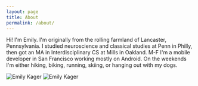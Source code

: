 ```yaml
---
layout: page
title: About
permalink: /about/
---
```


Hi! I'm Emily. I'm originally from the rolling farmland of Lancaster, Pennsylvania. I studied neuroscience and classical studies at Penn in Philly, then got an MA in Interdisciplinary CS at Mills in Oakland.
M-F I'm a mobile developer in San Francisco working mostly on Android. On the weekends I'm either hiking, biking, running, skiing, or hanging out with my dogs.

![Emily Kager](https://i.imgur.com/LF1AfZN.jpg)
![Emily Kager](https://imgur.com/yJTKMeL)
